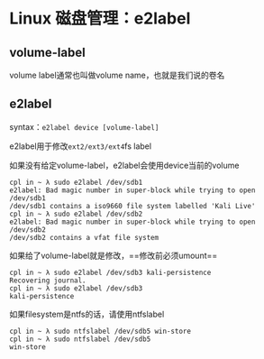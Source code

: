 # Linux 磁盘管理：e2label

## volume-label

volume label通常也叫做volume name，也就是我们说的卷名

## e2label

syntax：`e2label device [volume-label]`

e2label用于修改`ext2/ext3/ext4`fs label

如果没有给定volume-label，e2label会使用device当前的volume

```
cpl in ~ λ sudo e2label /dev/sdb1 
e2label: Bad magic number in super-block while trying to open /dev/sdb1
/dev/sdb1 contains a iso9660 file system labelled 'Kali Live'
cpl in ~ λ sudo e2label /dev/sdb2 
e2label: Bad magic number in super-block while trying to open /dev/sdb2
/dev/sdb2 contains a vfat file system
```

如果给了volume-label就是修改，==修改前必须umount==

```
cpl in ~ λ sudo e2label /dev/sdb3 kali-persistence
Recovering journal.
cpl in ~ λ sudo e2label /dev/sdb3                 
kali-persistence
```

如果filesystem是ntfs的话，请使用ntfslabel

```
cpl in ~ λ sudo ntfslabel /dev/sdb5 win-store
cpl in ~ λ sudo ntfslabel /dev/sdb5          
win-store
```

